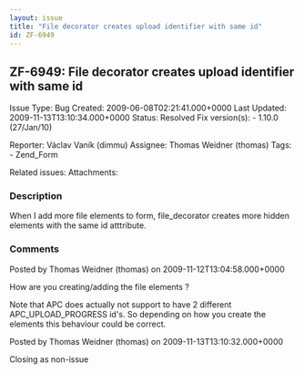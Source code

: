 ```yaml
---
layout: issue
title: "File decorator creates upload identifier with same id"
id: ZF-6949
---
```


ZF-6949: File decorator creates upload identifier with same id
--------------------------------------------------------------

 Issue Type: Bug Created: 2009-06-08T02:21:41.000+0000 Last Updated: 2009-11-13T13:10:34.000+0000 Status: Resolved Fix version(s): - 1.10.0 (27/Jan/10)
 
 Reporter:  Václav Vaník (dimmu)  Assignee:  Thomas Weidner (thomas)  Tags: - Zend\_Form
 
 Related issues: 
 Attachments: 
### Description

When I add more file elements to form, file\_decorator creates more hidden elements with the same id atttribute.

 

 

### Comments

Posted by Thomas Weidner (thomas) on 2009-11-12T13:04:58.000+0000

How are you creating/adding the file elements ?

Note that APC does actually not support to have 2 different APC\_UPLOAD\_PROGRESS id's. So depending on how you create the elements this behaviour could be correct.

 

 

Posted by Thomas Weidner (thomas) on 2009-11-13T13:10:32.000+0000

Closing as non-issue

 

 